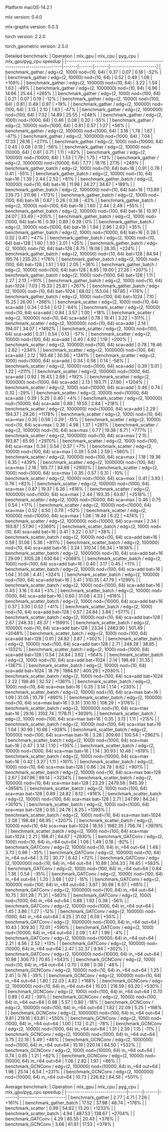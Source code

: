 Platform macOS-14.2.1

mlx version: 0.4.0

mlx-graphs version: 0.0.3

torch version: 2.2.0

torch_geometric version: 2.5.0

Detailed benchmark:
| Operation                                                                  | mlx_gpu | mlx_cpu | pyg_cpu | mlx_gpu/pyg_cpu speedup |
|----------------------------------------------------------------------------|-------|-------|-------|-----------------------|
| benchmark_gather / edg=(2, 1000) nod=(10, 64)                          |   0.37 |   0.07 |   0.18 |    -52% |
| benchmark_gather / edg=(2, 10000) nod=(10, 64)                         |   0.52 |   0.49 |   1.08 |   +109% |
| benchmark_gather / edg=(2, 100000) nod=(10, 64)                        |   3.22 |   1.54 |   1.63 |    -49% |
| benchmark_gather / edg=(2, 1000000) nod=(10, 64)                       |   6.96 |  14.66 |  25.44 |   +265% |
| benchmark_gather / edg=(2, 1000) nod=(100, 64)                         |   0.21 |   0.07 |   0.19 |    -12% |
| benchmark_gather / edg=(2, 10000) nod=(100, 64)                        |   0.81 |   0.49 |   0.97 |    +19% |
| benchmark_gather / edg=(2, 100000) nod=(100, 64)                       |   3.13 |   2.10 |   1.63 |    -47% |
| benchmark_gather / edg=(2, 1000000) nod=(100, 64)                      |   7.32 |  14.89 |  25.55 |   +248% |
| benchmark_gather / edg=(2, 1000) nod=(1000, 64)                        |   0.46 |   0.08 |   0.20 |    -55% |
| benchmark_gather / edg=(2, 10000) nod=(1000, 64)                       |   0.81 |   0.57 |   1.27 |    +56% |
| benchmark_gather / edg=(2, 100000) nod=(1000, 64)                      |   3.18 |   1.78 |   1.67 |    -47% |
| benchmark_gather / edg=(2, 1000000) nod=(1000, 64)                     |   7.04 |  17.33 |  26.16 |   +271% |
| benchmark_gather / edg=(2, 1000) nod=(10000, 64)                       |   0.45 |   0.08 |   0.19 |    -56% |
| benchmark_gather / edg=(2, 10000) nod=(10000, 64)                      |   0.61 |   0.71 |   1.11 |    +82% |
| benchmark_gather / edg=(2, 100000) nod=(10000, 64)                     |   1.53 |   1.79 |   1.75 |    +13% |
| benchmark_gather / edg=(2, 1000000) nod=(10000, 64)                    |   7.77 |  18.76 |  27.15 |   +249% |
| benchmark_gather_batch / edg=(2, 1000) nod=(10, 64) bat=16             |   0.91 |   0.76 |   0.41 |    -55% |
| benchmark_gather_batch / edg=(2, 10000) nod=(10, 64) bat=16            |   1.39 |   2.44 |   2.52 |    +81% |
| benchmark_gather_batch / edg=(2, 100000) nod=(10, 64) bat=16           |  11.98 |  24.27 |  34.67 |   +189% |
| benchmark_gather_batch / edg=(2, 1000000) nod=(10, 64) bat=16          | 113.89 | 239.73 | 311.96 |   +173% |
| benchmark_gather_batch / edg=(2, 1000) nod=(100, 64) bat=16            |   0.67 |   0.26 |   0.38 |    -43% |
| benchmark_gather_batch / edg=(2, 10000) nod=(100, 64) bat=16           |   1.60 |   2.44 |   2.49 |    +55% |
| benchmark_gather_batch / edg=(2, 100000) nod=(100, 64) bat=16          |  10.97 |  24.07 |  33.49 |   +205% |
| benchmark_gather_batch / edg=(2, 1000) nod=(1000, 64) bat=16           |   0.39 |   0.89 |   0.39 |      0% |
| benchmark_gather_batch / edg=(2, 10000) nod=(1000, 64) bat=16          |   1.94 |   2.96 |   2.63 |    +35% |
| benchmark_gather_batch / edg=(2, 1000) nod=(10000, 64) bat=16          |   0.28 |   0.32 |   0.41 |    +47% |
| benchmark_gather_batch / edg=(2, 1000) nod=(10, 64) bat=128            |   1.60 |   1.93 |   2.01 |    +25% |
| benchmark_gather_batch / edg=(2, 10000) nod=(10, 64) bat=128           |   8.75 |  19.08 |  28.35 |   +224% |
| benchmark_gather_batch / edg=(2, 100000) nod=(10, 64) bat=128          |  84.94 | 195.74 | 235.25 |   +176% |
| benchmark_gather_batch / edg=(2, 1000) nod=(100, 64) bat=128           |   1.51 |   1.93 |   2.05 |    +36% |
| benchmark_gather_batch / edg=(2, 10000) nod=(100, 64) bat=128          |   8.85 |  19.00 |  27.26 |   +207% |
| benchmark_gather_batch / edg=(2, 1000) nod=(1000, 64) bat=128          |   1.11 |   2.27 |   2.13 |    +91% |
| benchmark_gather_batch / edg=(2, 1000) nod=(10, 64) bat=1024           |   7.03 |  15.33 |  25.81 |   +267% |
| benchmark_gather_batch / edg=(2, 10000) nod=(10, 64) bat=1024          |  68.02 | 153.04 | 187.85 |   +176% |
| benchmark_gather_batch / edg=(2, 1000) nod=(100, 64) bat=1024          |   7.10 |  15.25 |  26.00 |   +266% |
| benchmark_scatter / edg=(2, 1000) nod=(10, 64) sca=add                 |   0.34 |   0.54 |   0.12 |    -64% |
| benchmark_scatter / edg=(2, 10000) nod=(10, 64) sca=add                |   0.84 |   3.57 |   1.00 |    +18% |
| benchmark_scatter / edg=(2, 100000) nod=(10, 64) sca=add               |   0.78 |  19.41 |   3.22 |   +311% |
| benchmark_scatter / edg=(2, 1000000) nod=(10, 64) sca=add              |   2.14 | 194.07 |  34.07 |  +1492% |
| benchmark_scatter / edg=(2, 1000) nod=(100, 64) sca=add                |   0.31 |   0.54 |   0.13 |    -57% |
| benchmark_scatter / edg=(2, 10000) nod=(100, 64) sca=add               |   0.40 |   4.92 |   1.19 |   +200% |
| benchmark_scatter / edg=(2, 100000) nod=(100, 64) sca=add              |   0.78 |  19.46 |   2.62 |   +234% |
| benchmark_scatter / edg=(2, 1000000) nod=(100, 64) sca=add             |   2.12 | 193.48 |  30.56 |  +1341% |
| benchmark_scatter / edg=(2, 1000) nod=(1000, 64) sca=add               |   0.34 |   0.56 |   0.14 |    -58% |
| benchmark_scatter / edg=(2, 10000) nod=(1000, 64) sca=add              |   0.39 |   5.01 |   1.22 |   +211% |
| benchmark_scatter / edg=(2, 100000) nod=(1000, 64) sca=add             |   0.92 |  19.43 |   2.68 |   +192% |
| benchmark_scatter / edg=(2, 1000000) nod=(1000, 64) sca=add            |   2.13 | 193.71 |  27.80 |  +1204% |
| benchmark_scatter / edg=(2, 1000) nod=(10000, 64) sca=add              |   0.46 |   0.74 |   0.32 |    -29% |
| benchmark_scatter / edg=(2, 10000) nod=(10000, 64) sca=add             |   0.39 |   5.25 |   0.40 |     +4% |
| benchmark_scatter / edg=(2, 100000) nod=(10000, 64) sca=add            |   0.89 |  19.55 |   2.84 |   +218% |
| benchmark_scatter / edg=(2, 1000000) nod=(10000, 64) sca=add           |   2.29 | 194.37 |  29.26 |  +1178% |
| benchmark_scatter / edg=(2, 1000) nod=(10, 64) sca=max                 |   0.35 |   0.56 |   0.29 |    -15% |
| benchmark_scatter / edg=(2, 10000) nod=(10, 64) sca=max                |   0.36 |   4.98 |   1.37 |   +281% |
| benchmark_scatter / edg=(2, 100000) nod=(10, 64) sca=max               |   0.77 |  19.38 |   6.71 |   +777% |
| benchmark_scatter / edg=(2, 1000000) nod=(10, 64) sca=max              |   2.15 | 193.87 |  65.95 |  +2970% |
| benchmark_scatter / edg=(2, 1000) nod=(100, 64) sca=max                |   0.34 |   0.54 |   0.37 |     +7% |
| benchmark_scatter / edg=(2, 10000) nod=(100, 64) sca=max               |   0.39 |   5.04 |   2.59 |   +560% |
| benchmark_scatter / edg=(2, 100000) nod=(100, 64) sca=max              |   1.18 |  19.36 |   6.35 |   +439% |
| benchmark_scatter / edg=(2, 1000000) nod=(100, 64) sca=max             |   2.16 | 193.77 |  64.68 |  +2900% |
| benchmark_scatter / edg=(2, 1000) nod=(1000, 64) sca=max               |   0.35 |   0.57 |   0.31 |    -10% |
| benchmark_scatter / edg=(2, 10000) nod=(1000, 64) sca=max              |   0.41 |   3.93 |   0.76 |    +82% |
| benchmark_scatter / edg=(2, 100000) nod=(1000, 64) sca=max             |   0.87 |  19.37 |   6.26 |   +616% |
| benchmark_scatter / edg=(2, 1000000) nod=(1000, 64) sca=max            |   2.44 | 193.35 |  63.87 |  +2518% |
| benchmark_scatter / edg=(2, 1000) nod=(10000, 64) sca=max              |   0.46 |   0.75 |   0.54 |    +17% |
| benchmark_scatter / edg=(2, 10000) nod=(10000, 64) sca=max             |   0.52 |   4.50 |   0.79 |    +52% |
| benchmark_scatter / edg=(2, 100000) nod=(10000, 64) sca=max            |   1.08 |  19.49 |   6.22 |   +474% |
| benchmark_scatter / edg=(2, 1000000) nod=(10000, 64) sca=max           |   2.34 | 193.87 |  57.90 |  +2369% |
| benchmark_scatter_batch / edg=(2, 1000) nod=(10, 64) sca=add bat=16    |   0.41 |   3.22 |   0.57 |    +38% |
| benchmark_scatter_batch / edg=(2, 10000) nod=(10, 64) sca=add bat=16   |   0.59 |  31.06 |   5.36 |   +811% |
| benchmark_scatter_batch / edg=(2, 100000) nod=(10, 64) sca=add bat=16  |   3.24 | 310.14 |  56.34 |  +1638% |
| benchmark_scatter_batch / edg=(2, 1000000) nod=(10, 64) sca=add bat=16 |  29.09 | 3105.28 | 630.64 |  +2068% |
| benchmark_scatter_batch / edg=(2, 1000) nod=(100, 64) sca=add bat=16   |   0.40 |   3.17 |   0.45 |    +11% |
| benchmark_scatter_batch / edg=(2, 10000) nod=(100, 64) sca=add bat=16  |   1.04 |  31.08 |   4.41 |   +324% |
| benchmark_scatter_batch / edg=(2, 100000) nod=(100, 64) sca=add bat=16 |   3.41 | 310.35 |  47.79 |  +1299% |
| benchmark_scatter_batch / edg=(2, 1000) nod=(1000, 64) sca=add bat=16  |   0.43 |   3.16 |   0.44 |     +3% |
| benchmark_scatter_batch / edg=(2, 10000) nod=(1000, 64) sca=add bat=16 |   0.60 |  31.08 |   4.33 |   +619% |
| benchmark_scatter_batch / edg=(2, 1000) nod=(10000, 64) sca=add bat=16 |   0.37 |   3.30 |   0.52 |    +41% |
| benchmark_scatter_batch / edg=(2, 1000) nod=(10, 64) sca=add bat=128   |   0.57 |  24.84 |   3.84 |   +577% |
| benchmark_scatter_batch / edg=(2, 10000) nod=(10, 64) sca=add bat=128  |   2.67 | 248.33 |  45.37 |  +1599% |
| benchmark_scatter_batch / edg=(2, 100000) nod=(10, 64) sca=add bat=128 |  23.34 | 2483.90 | 501.49 |  +2048% |
| benchmark_scatter_batch / edg=(2, 1000) nod=(100, 64) sca=add bat=128  |   0.91 |  24.82 |   3.67 |   +302% |
| benchmark_scatter_batch / edg=(2, 10000) nod=(100, 64) sca=add bat=128 |   2.71 | 248.28 |  38.85 |  +1332% |
| benchmark_scatter_batch / edg=(2, 1000) nod=(1000, 64) sca=add bat=128 |   0.54 |  24.84 |   3.62 |   +564% |
| benchmark_scatter_batch / edg=(2, 1000) nod=(10, 64) sca=add bat=1024  |   2.14 | 198.49 |  31.35 |  +1367% |
| benchmark_scatter_batch / edg=(2, 10000) nod=(10, 64) sca=add bat=1024 |  18.79 | 1984.97 | 400.29 |  +2030% |
| benchmark_scatter_batch / edg=(2, 1000) nod=(100, 64) sca=add bat=1024 |   2.22 | 198.46 |  32.52 |  +1361% |
| benchmark_scatter_batch / edg=(2, 1000) nod=(10, 64) sca=max bat=16    |   0.35 |   3.14 |   1.14 |   +230% |
| benchmark_scatter_batch / edg=(2, 10000) nod=(10, 64) sca=max bat=16   |   1.09 |  31.05 |  10.79 |   +890% |
| benchmark_scatter_batch / edg=(2, 100000) nod=(10, 64) sca=max bat=16  |   3.31 | 310.10 | 108.29 |  +3176% |
| benchmark_scatter_batch / edg=(2, 1000000) nod=(10, 64) sca=max bat=16 |  29.16 | 3102.74 | 1178.11 |  +3939% |
| benchmark_scatter_batch / edg=(2, 1000) nod=(100, 64) sca=max bat=16   |   0.35 |   3.13 |   1.11 |   +215% |
| benchmark_scatter_batch / edg=(2, 10000) nod=(100, 64) sca=max bat=16  |   1.04 |  30.99 |  10.68 |   +928% |
| benchmark_scatter_batch / edg=(2, 100000) nod=(100, 64) sca=max bat=16 |   3.28 | 309.60 | 100.54 |  +2962% |
| benchmark_scatter_batch / edg=(2, 1000) nod=(1000, 64) sca=max bat=16  |   0.47 |   3.14 |   1.10 |   +135% |
| benchmark_scatter_batch / edg=(2, 10000) nod=(1000, 64) sca=max bat=16 |   1.14 |  30.93 |  10.48 |   +819% |
| benchmark_scatter_batch / edg=(2, 1000) nod=(10000, 64) sca=max bat=16 |   0.42 |   3.27 |   1.11 |   +161% |
| benchmark_scatter_batch / edg=(2, 1000) nod=(10, 64) sca=max bat=128   |   0.86 |  24.78 |   8.62 |   +901% |
| benchmark_scatter_batch / edg=(2, 10000) nod=(10, 64) sca=max bat=128  |   2.67 | 247.96 |  89.14 |  +3234% |
| benchmark_scatter_batch / edg=(2, 100000) nod=(10, 64) sca=max bat=128 |  23.29 | 2479.58 | 945.39 |  +3958% |
| benchmark_scatter_batch / edg=(2, 1000) nod=(100, 64) sca=max bat=128  |   0.89 |  24.82 |   8.12 |   +816% |
| benchmark_scatter_batch / edg=(2, 10000) nod=(100, 64) sca=max bat=128 |   2.71 | 247.99 |  84.24 |  +3010% |
| benchmark_scatter_batch / edg=(2, 1000) nod=(1000, 64) sca=max bat=128 |   0.55 |  24.78 |   8.25 |  +1393% |
| benchmark_scatter_batch / edg=(2, 1000) nod=(10, 64) sca=max bat=1024  |   2.08 | 198.48 |  68.95 |  +3207% |
| benchmark_scatter_batch / edg=(2, 10000) nod=(10, 64) sca=max bat=1024 |  18.55 | 1982.35 | 756.74 |  +3979% |
| benchmark_scatter_batch / edg=(2, 1000) nod=(100, 64) sca=max bat=1024 |   2.21 | 198.41 |  64.67 |  +2830% |
| benchmark_GATConv / edg=(2, 1000) nod=(10, 64) in_=64 out=64           |   1.06 |   1.49 |   0.18 |    -82% |
| benchmark_GATConv / edg=(2, 10000) nod=(10, 64) in_=64 out=64          |   1.48 |   3.73 |   0.96 |    -35% |
| benchmark_GATConv / edg=(2, 100000) nod=(10, 64) in_=64 out=64         |   3.72 |  30.77 |   6.42 |    +72% |
| benchmark_GATConv / edg=(2, 1000000) nod=(10, 64) in_=64 out=64        |  10.89 | 304.33 |  74.45 |   +583% |
| benchmark_GATConv / edg=(2, 1000) nod=(100, 64) in_=64 out=64          |   0.84 |   1.36 |   0.54 |    -35% |
| benchmark_GATConv / edg=(2, 10000) nod=(100, 64) in_=64 out=64         |   1.20 |   3.68 |   1.02 |    -15% |
| benchmark_GATConv / edg=(2, 100000) nod=(100, 64) in_=64 out=64        |   3.87 |  30.98 |   6.57 |    +69% |
| benchmark_GATConv / edg=(2, 1000000) nod=(100, 64) in_=64 out=64       |  10.75 | 301.28 |  71.31 |   +563% |
| benchmark_GATConv / edg=(2, 1000) nod=(1000, 64) in_=64 out=64         |   0.88 |   1.92 |   0.38 |    -56% |
| benchmark_GATConv / edg=(2, 10000) nod=(1000, 64) in_=64 out=64        |   1.45 |   3.86 |   1.27 |    -12% |
| benchmark_GATConv / edg=(2, 100000) nod=(1000, 64) in_=64 out=64       |   4.25 |  31.02 |   6.59 |    +55% |
| benchmark_GATConv / edg=(2, 1000000) nod=(1000, 64) in_=64 out=64      |  10.43 | 309.30 |  72.01 |   +590% |
| benchmark_GATConv / edg=(2, 1000) nod=(10000, 64) in_=64 out=64        |   2.09 |   1.47 |   1.99 |     -4% |
| benchmark_GATConv / edg=(2, 10000) nod=(10000, 64) in_=64 out=64       |   2.21 |   4.56 |   2.52 |    +13% |
| benchmark_GATConv / edg=(2, 100000) nod=(10000, 64) in_=64 out=64      |   2.47 |  32.37 |   9.94 |   +302% |
| benchmark_GATConv / edg=(2, 1000000) nod=(10000, 64) in_=64 out=64     |  10.98 | 306.73 |  70.65 |   +543% |
| benchmark_GCNConv / edg=(2, 1000) nod=(10, 64) in_=64 out=64           |   0.70 |   0.86 |   0.36 |    -48% |
| benchmark_GCNConv / edg=(2, 10000) nod=(10, 64) in_=64 out=64          |   1.25 |   2.41 |   0.76 |    -39% |
| benchmark_GCNConv / edg=(2, 100000) nod=(10, 64) in_=64 out=64         |   1.80 |  22.03 |   4.82 |   +168% |
| benchmark_GCNConv / edg=(2, 1000000) nod=(10, 64) in_=64 out=64        |  10.03 | 218.59 |  63.20 |   +530% |
| benchmark_GCNConv / edg=(2, 1000) nod=(100, 64) in_=64 out=64          |   0.70 |   0.89 |   0.42 |    -39% |
| benchmark_GCNConv / edg=(2, 10000) nod=(100, 64) in_=64 out=64         |   0.98 |   5.57 |   0.80 |    -18% |
| benchmark_GCNConv / edg=(2, 100000) nod=(100, 64) in_=64 out=64        |   1.82 |  22.09 |   5.25 |   +188% |
| benchmark_GCNConv / edg=(2, 1000000) nod=(100, 64) in_=64 out=64       |   9.81 | 219.16 |  63.81 |   +550% |
| benchmark_GCNConv / edg=(2, 1000) nod=(1000, 64) in_=64 out=64         |   1.00 |   1.12 |   0.21 |    -78% |
| benchmark_GCNConv / edg=(2, 10000) nod=(1000, 64) in_=64 out=64        |   1.31 |   2.39 |   1.15 |    -11% |
| benchmark_GCNConv / edg=(2, 100000) nod=(1000, 64) in_=64 out=64       |   3.75 |  22.19 |   5.49 |    +46% |
| benchmark_GCNConv / edg=(2, 1000000) nod=(1000, 64) in_=64 out=64      |  10.19 | 220.14 |  64.50 |   +532% |
| benchmark_GCNConv / edg=(2, 1000) nod=(10000, 64) in_=64 out=64        |   0.74 |   0.65 |   1.21 |    +62% |
| benchmark_GCNConv / edg=(2, 10000) nod=(10000, 64) in_=64 out=64       |   1.06 |   2.82 |   1.97 |    +86% |
| benchmark_GCNConv / edg=(2, 100000) nod=(10000, 64) in_=64 out=64      |   1.98 |  25.14 |   6.54 |   +231% |
| benchmark_GCNConv / edg=(2, 1000000) nod=(10000, 64) in_=64 out=64     |  10.73 | 226.82 |  64.58 |   +501% |

Average benchmark:
| Operation                    | mlx_gpu | mlx_cpu | pyg_cpu | mlx_gpu/pyg_cpu speedup |
|------------------------------|-------|-------|-------|-----------------------|
| benchmark_gather         |   2.77 |   4.71 |   7.26 |   +161% |
| benchmark_gather_batch   |  17.52 |  37.98 |  48.74 |   +178% |
| benchmark_scatter        |   0.99 |  54.62 |  13.20 |  +1233% |
| benchmark_scatter_batch  |   4.94 | 487.53 | 138.67 |  +2704% |
| benchmark_GATConv        |   4.29 |  85.55 |  20.43 |   +376% |
| benchmark_GCNConv  |   3.66 |  61.81 |  17.53 |   +378% |
